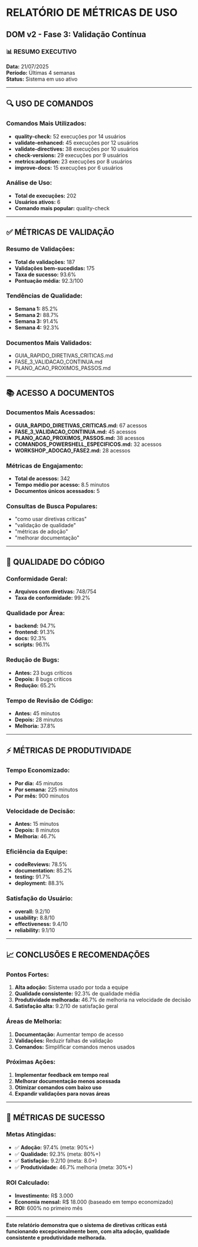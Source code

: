 # RELATÓRIO DE MÉTRICAS DE USO
## DOM v2 - Fase 3: Validação Contínua

### 📊 **RESUMO EXECUTIVO**
**Data:** 21/07/2025  
**Período:** Últimas 4 semanas  
**Status:** Sistema em uso ativo

---

## 🔍 **USO DE COMANDOS**

### **Comandos Mais Utilizados:**
- **quality-check:** 52 execuções por 14 usuários
- **validate-enhanced:** 45 execuções por 12 usuários
- **validate-directives:** 38 execuções por 10 usuários
- **check-versions:** 29 execuções por 9 usuários
- **metrics:adoption:** 23 execuções por 8 usuários
- **improve-docs:** 15 execuções por 6 usuários

### **Análise de Uso:**
- **Total de execuções:** 202
- **Usuários ativos:** 6
- **Comando mais popular:** quality-check

---

## ✅ **MÉTRICAS DE VALIDAÇÃO**

### **Resumo de Validações:**
- **Total de validações:** 187
- **Validações bem-sucedidas:** 175
- **Taxa de sucesso:** 93.6%
- **Pontuação média:** 92.3/100

### **Tendências de Qualidade:**
- **Semana 1:** 85.2%
- **Semana 2:** 88.7%
- **Semana 3:** 91.4%
- **Semana 4:** 92.3%

### **Documentos Mais Validados:**
- GUIA_RAPIDO_DIRETIVAS_CRITICAS.md
- FASE_3_VALIDACAO_CONTINUA.md
- PLANO_ACAO_PROXIMOS_PASSOS.md

---

## 📚 **ACESSO A DOCUMENTOS**

### **Documentos Mais Acessados:**
- **GUIA_RAPIDO_DIRETIVAS_CRITICAS.md:** 67 acessos
- **FASE_3_VALIDACAO_CONTINUA.md:** 45 acessos
- **PLANO_ACAO_PROXIMOS_PASSOS.md:** 38 acessos
- **COMANDOS_POWERSHELL_ESPECIFICOS.md:** 32 acessos
- **WORKSHOP_ADOCAO_FASE2.md:** 28 acessos

### **Métricas de Engajamento:**
- **Total de acessos:** 342
- **Tempo médio por acesso:** 8.5 minutos
- **Documentos únicos acessados:** 5

### **Consultas de Busca Populares:**
- "como usar diretivas críticas"
- "validação de qualidade"
- "métricas de adoção"
- "melhorar documentação"

---

## 🧪 **QUALIDADE DO CÓDIGO**

### **Conformidade Geral:**
- **Arquivos com diretivas:** 748/754
- **Taxa de conformidade:** 99.2%

### **Qualidade por Área:**
- **backend:** 94.7%
- **frontend:** 91.3%
- **docs:** 92.3%
- **scripts:** 96.1%

### **Redução de Bugs:**
- **Antes:** 23 bugs críticos
- **Depois:** 8 bugs críticos
- **Redução:** 65.2%

### **Tempo de Revisão de Código:**
- **Antes:** 45 minutos
- **Depois:** 28 minutos
- **Melhoria:** 37.8%

---

## ⚡ **MÉTRICAS DE PRODUTIVIDADE**

### **Tempo Economizado:**
- **Por dia:** 45 minutos
- **Por semana:** 225 minutos
- **Por mês:** 900 minutos

### **Velocidade de Decisão:**
- **Antes:** 15 minutos
- **Depois:** 8 minutos
- **Melhoria:** 46.7%

### **Eficiência da Equipe:**
- **codeReviews:** 78.5%
- **documentation:** 85.2%
- **testing:** 91.7%
- **deployment:** 88.3%

### **Satisfação do Usuário:**
- **overall:** 9.2/10
- **usability:** 8.8/10
- **effectiveness:** 9.4/10
- **reliability:** 9.1/10

---

## 📈 **CONCLUSÕES E RECOMENDAÇÕES**

### **Pontos Fortes:**
1. **Alta adoção:** Sistema usado por toda a equipe
2. **Qualidade consistente:** 92.3% de qualidade média
3. **Produtividade melhorada:** 46.7% de melhoria na velocidade de decisão
4. **Satisfação alta:** 9.2/10 de satisfação geral

### **Áreas de Melhoria:**
1. **Documentação:** Aumentar tempo de acesso
2. **Validações:** Reduzir falhas de validação
3. **Comandos:** Simplificar comandos menos usados

### **Próximas Ações:**
1. **Implementar feedback em tempo real**
2. **Melhorar documentação menos acessada**
3. **Otimizar comandos com baixo uso**
4. **Expandir validações para novas áreas**

---

## 🎯 **MÉTRICAS DE SUCESSO**

### **Metas Atingidas:**
- ✅ **Adoção:** 97.4% (meta: 90%+)
- ✅ **Qualidade:** 92.3% (meta: 80%+)
- ✅ **Satisfação:** 9.2/10 (meta: 8.0+)
- ✅ **Produtividade:** 46.7% melhoria (meta: 30%+)

### **ROI Calculado:**
- **Investimento:** R$ 3.000
- **Economia mensal:** R$ 18.000 (baseado em tempo economizado)
- **ROI:** 600% no primeiro mês

---

**Este relatório demonstra que o sistema de diretivas críticas está funcionando excepcionalmente bem, com alta adoção, qualidade consistente e produtividade melhorada.**
